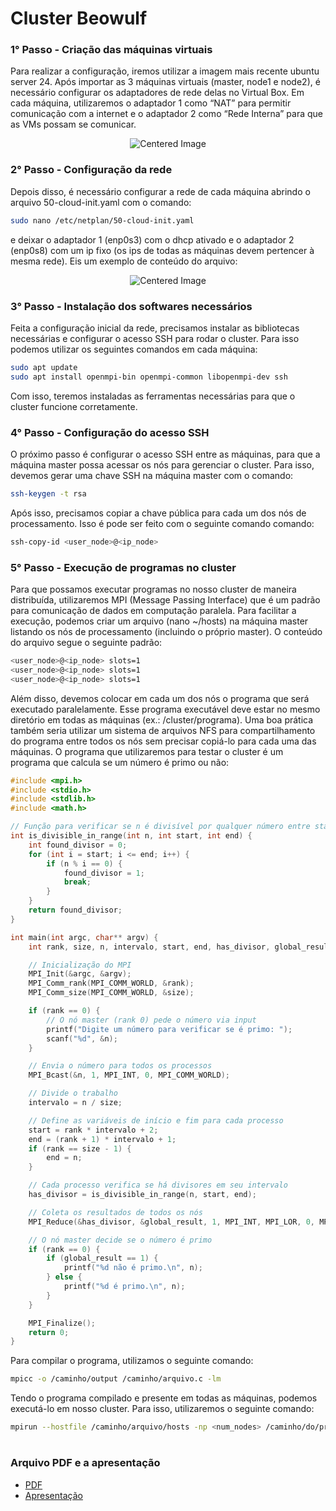 # Cluster Beowulf

### 1° Passo - Criação das máquinas virtuais

  Para realizar a configuração, iremos utilizar a imagem mais recente ubuntu
server 24. Após importar as 3 máquinas virtuais (master, node1 e node2), é
necessário configurar os adaptadores de rede delas no Virtual Box. Em cada
máquina, utilizaremos o adaptador 1 como “NAT” para permitir comunicação com a
internet e o adaptador 2 como “Rede Interna” para que as VMs possam se
comunicar.

<p align="center">
  <img src="https://github.com/user-attachments/assets/d57b977e-e9bf-4bc9-af7e-55e2cbafed96" alt="Centered Image">
</p>

### 2° Passo - Configuração da rede

  Depois disso, é necessário configurar a rede de cada máquina abrindo o
arquivo 50-cloud-init.yaml com o comando:

```bash
sudo nano /etc/netplan/50-cloud-init.yaml
```

e deixar o adaptador 1 (enp0s3) com o dhcp ativado e o adaptador 2 (enp0s8) com um ip fixo
(os ips de todas as máquinas devem pertencer à mesma rede). Eis um exemplo de
conteúdo do arquivo:

<p align="center">
  <img src="https://github.com/user-attachments/assets/d1332905-2cd0-4002-8872-971baca351cb" alt="Centered Image">
</p>

### 3° Passo - Instalação dos softwares necessários

  Feita a configuração inicial da rede, precisamos instalar as bibliotecas
necessárias e configurar o acesso SSH para rodar o cluster. Para isso podemos
utilizar os seguintes comandos em cada máquina:

```bash
sudo apt update
sudo apt install openmpi-bin openmpi-common libopenmpi-dev ssh
```

  Com isso, teremos instaladas as ferramentas necessárias para que o cluster
funcione corretamente.

### 4° Passo - Configuração do acesso SSH

  O próximo passo é configurar o acesso SSH entre as máquinas, para que a
máquina master possa acessar os nós para gerenciar o cluster. Para isso, devemos
gerar uma chave SSH na máquina master com o comando:

```bash
ssh-keygen -t rsa
```

  Após isso, precisamos copiar a chave pública para cada um dos nós de
processamento. Isso é pode ser feito com o seguinte comando comando:

```bash
ssh-copy-id <user_node>@<ip_node>
```

### 5° Passo - Execução de programas no cluster

  Para que possamos executar programas no nosso cluster de maneira
distribuída, utilizaremos MPI (Message Passing Interface) que é um padrão para
comunicação de dados em computação paralela. Para facilitar a execução,
podemos criar um arquivo (nano ~/hosts) na máquina master listando os nós de
processamento (incluindo o próprio master). O conteúdo do arquivo segue o
seguinte padrão:

```bash
<user_node>@<ip_node> slots=1
<user_node>@<ip_node> slots=1
<user_node>@<ip_node> slots=1
```

  Além disso, devemos colocar em cada um dos nós o programa que será
executado paralelamente. Esse programa executável deve estar no mesmo diretório
em todas as máquinas (ex.: /cluster/programa). Uma boa prática também seria
utilizar um sistema de arquivos NFS para compartilhamento do programa entre
todos os nós sem precisar copiá-lo para cada uma das máquinas. O programa que
utilizaremos para testar o cluster é um programa que calcula se um número é primo
ou não:

```c
#include <mpi.h>
#include <stdio.h>
#include <stdlib.h>
#include <math.h>

// Função para verificar se n é divisível por qualquer número entre start e end
int is_divisible_in_range(int n, int start, int end) {
    int found_divisor = 0;
    for (int i = start; i <= end; i++) {
        if (n % i == 0) {
            found_divisor = 1;
            break;
        }
    }
    return found_divisor;
}

int main(int argc, char** argv) {
    int rank, size, n, intervalo, start, end, has_divisor, global_result;

    // Inicialização do MPI
    MPI_Init(&argc, &argv);
    MPI_Comm_rank(MPI_COMM_WORLD, &rank);
    MPI_Comm_size(MPI_COMM_WORLD, &size);

    if (rank == 0) {
        // O nó master (rank 0) pede o número via input
        printf("Digite um número para verificar se é primo: ");
        scanf("%d", &n);
    }

    // Envia o número para todos os processos
    MPI_Bcast(&n, 1, MPI_INT, 0, MPI_COMM_WORLD);

    // Divide o trabalho
    intervalo = n / size;

    // Define as variáveis de início e fim para cada processo
    start = rank * intervalo + 2;
    end = (rank + 1) * intervalo + 1;
    if (rank == size - 1) {
        end = n;
    }

    // Cada processo verifica se há divisores em seu intervalo
    has_divisor = is_divisible_in_range(n, start, end);

    // Coleta os resultados de todos os nós
    MPI_Reduce(&has_divisor, &global_result, 1, MPI_INT, MPI_LOR, 0, MPI_COMM_WORLD);

    // O nó master decide se o número é primo
    if (rank == 0) {
        if (global_result == 1) {
            printf("%d não é primo.\n", n);
        } else {
            printf("%d é primo.\n", n);
        }
    }

    MPI_Finalize();
    return 0;
}
```

  Para compilar o programa, utilizamos o seguinte comando:

```bash
mpicc -o /caminho/output /caminho/arquivo.c -lm
```

  Tendo o programa compilado e presente em todas as máquinas, podemos executá-lo em nosso cluster. 
Para isso, utilizaremos o seguinte comando:

```bash
mpirun --hostfile /caminho/arquivo/hosts -np <num_nodes> /caminho/do/programa
```

#

### Arquivo PDF e a apresentação
- [PDF](https://drive.google.com/file/d/1kinT3cVLRgUHiRyhn8MA8xjh0qBCX0fP/view?usp=drive_link)
- [Apresentação](https://drive.google.com/file/d/1ORBvL_Tgrl21wPzEzxAYy-J-TApala8_/view?usp=drive_link)

